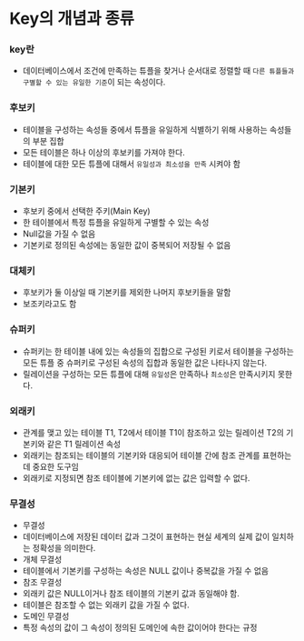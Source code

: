# Key의 개념과 종류

### key란
- 데이터베이스에서 조건에 만족하는 튜플을 찾거나 순서대로 정렬할 때 `다른 튜플들과 구별할 수 있는 유일한 기준`이 되는 속성이다.

### 후보키
- 테이블을 구성하는 속성들 중에서 튜플을 유일하게 식별하기 위해 사용하는 속성들의 부분 집합
- 모든 테이블은 하나 이상의 후보키를 가져야 한다.
- 테이블에 대한 모든 튜플에 대해서 `유일성과 최소성을 만족` 시켜야 함

### 기본키
- 후보키 중에서 선택한 주키(Main Key)
- 한 테이블에서 특정 튜플을 유일하게 구별할 수 있는 속성
- Null값을 가질 수 없음
- 기본키로 정의된 속성에는 동일한 값이 중복되어 저장될 수 없음

### 대체키
- 후보키가 둘 이상일 때 기본키를 제외한 나머지 후보키들을 말함
- 보조키라고도 함

### 슈퍼키
- 슈퍼키는 한 테이블 내에 있는 속성들의 집합으로 구성된 키로서 테이블을 구성하는 모든 튜플 중 슈퍼키로 구성된 속성의 집합과 동일한 값은 나타나지 않는다.
- 릴레이션을 구성하는 모든 튜플에 대해 `유일성`은 만족하나 `최소성`은 만족시키지 못한다.

### 외래키
- 관계를 맺고 있는 테이블 T1, T2에서 테이블 T1이 참조하고 있는 릴레이션 T2의 기본키와 같은 T1 릴레이션 속성
- 외래키는 참조되는 테이블의 기본키와 대응되어 테이블 간에 참조 관계를 표현하는데 중요한 도구임
- 외래키로 지정되면 참조 테이블에 기본키에 없는 값은 입력할 수 없다.


### 무결성
- 무결성
 - 데이터베이스에 저장된 데이터 값과 그것이 표현하는 현실 세계의 실제 값이 일치하는 정확성을 의미한다.
- 개체 무결성
 - 테이블에서 기본키를 구성하는 속성은 NULL 값이나 중복값을 가질 수 없음
- 참조 무결성
 - 외래키 값은 NULL이거나 참조 테이블의 기본키 값과 동일해야 함.
 - 테이블은 참조할 수 없는 외래키 값을 가질 수 없다.
- 도메인 무결성
 - 특정 속성의 값이 그 속성이 정의된 도메인에 속한 값이어야 한다는 규정 
